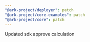 ```yaml
---
"@ark-project/deployer": patch
"@ark-project/core-examples": patch
"@ark-project/core": patch
---
```


Updated sdk approve calculation
